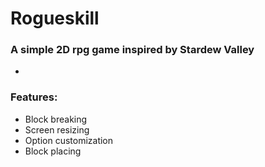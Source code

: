 # Rogueskill

### A simple 2D rpg game inspired by Stardew Valley

-

### Features:

- Block breaking 
- Screen resizing
- Option customization
- Block placing

